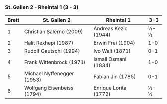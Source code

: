 ### St. Gallen 2 - Rheintal 1 (3 - 3)

| Brett | St. Gallen 2               | Rheintal 1            | 3-3 |
|-------|----------------------------|-----------------------|-----|
| 1     | Christian Salerno (2009)   | Andreas Kezic (1944)  | ½-½ |
| 2     | Halit Rexhepi (1987)       | Erwin Frei (1904)     | 1-0 |
| 3     | Rudolf Gautschi (1994)     | Ivo Walt (1871)       | 0-1 |
| 4     | Frank Wittenbrock (1971)   | Ismail Osmani (1834)  | 1-0 |
| 5     | Michael Nyffenegger (1953) | Fabian Jin (1785)     | 0-1 |
| 6     | Wolfgang Eisenbeiss (1794) | Enrique Lorita (1772) | ½-½ |

